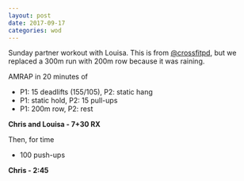 ```yaml
---
layout: post
date: 2017-09-17
categories: wod
---
```


Sunday partner workout with Louisa. This is from
[@crossfitpd](http://crossfitpd.com), but we replaced a 300m run with 200m row
because it was raining.

AMRAP in 20 minutes of
- P1: 15 deadlifts (155/105), P2: static hang
- P1: static hold, P2: 15 pull-ups
- P1: 200m row, P2: rest

**Chris and Louisa - <span>7+30 RX</span>**

Then, for time
- 100 push-ups

**Chris - <span>2:45</span>**
